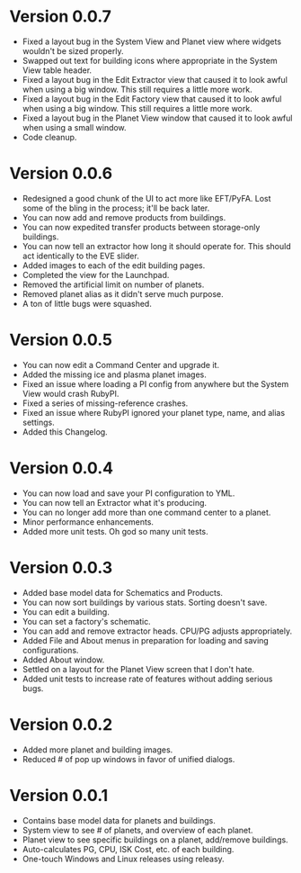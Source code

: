 Version 0.0.7
=============
* Fixed a layout bug in the System View and Planet view where widgets wouldn't be sized properly.
* Swapped out text for building icons where appropriate in the System View table header.
* Fixed a layout bug in the Edit Extractor view that caused it to look awful when using a big window. This still requires a little more work.
* Fixed a layout bug in the Edit Factory view that caused it to look awful when using a big window. This still requires a little more work.
* Fixed a layout bug in the Planet View window that caused it to look awful when using a small window.
* Code cleanup.


Version 0.0.6
=============

* Redesigned a good chunk of the UI to act more like EFT/PyFA. Lost some of the bling in the process; it'll be back later.
* You can now add and remove products from buildings.
* You can now expedited transfer products between storage-only buildings.
* You can now tell an extractor how long it should operate for. This should act identically to the EVE slider.
* Added images to each of the edit building pages.
* Completed the view for the Launchpad.
* Removed the artificial limit on number of planets.
* Removed planet alias as it didn't serve much purpose.
* A ton of little bugs were squashed.


Version 0.0.5
=============

* You can now edit a Command Center and upgrade it.
* Added the missing ice and plasma planet images.
* Fixed an issue where loading a PI config from anywhere but the System View would crash RubyPI.
* Fixed a series of missing-reference crashes.
* Fixed an issue where RubyPI ignored your planet type, name, and alias settings.
* Added this Changelog.


Version 0.0.4
=============

* You can now load and save your PI configuration to YML.
* You can now tell an Extractor what it's producing.
* You can no longer add more than one command center to a planet.
* Minor performance enhancements.
* Added more unit tests. Oh god so many unit tests.


Version 0.0.3
=============

* Added base model data for Schematics and Products.
* You can now sort buildings by various stats. Sorting doesn't save.
* You can edit a building.
* You can set a factory's schematic.
* You can add and remove extractor heads. CPU/PG adjusts appropriately.
* Added File and About menus in preparation for loading and saving configurations.
* Added About window.
* Settled on a layout for the Planet View screen that I don't hate.
* Added unit tests to increase rate of features without adding serious bugs.


Version 0.0.2
=============

* Added more planet and building images.
* Reduced # of pop up windows in favor of unified dialogs.


Version 0.0.1
=============

* Contains base model data for planets and buildings.
* System view to see # of planets, and overview of each planet.
* Planet view to see specific buildings on a planet, add/remove buildings.
* Auto-calculates PG, CPU, ISK Cost, etc. of each building.
* One-touch Windows and Linux releases using releasy.
